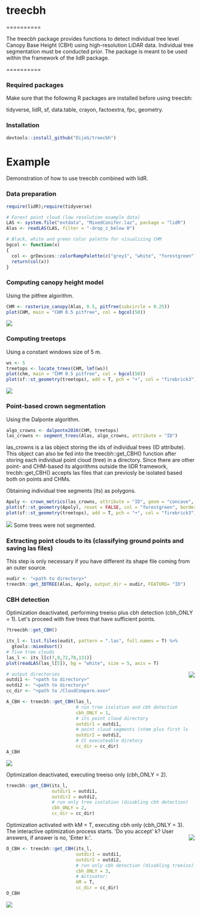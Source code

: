 # treecbh 
==========

The treecbh package provides functions to detect individual tree level Canopy Base Height (CBH) using high-resolution LiDAR data. Individual tree segmentation must be conducted prior. The package is meant to be used within the framework of the lidR package. 

==========


### Required packages

Make sure that the following R packages are installed before using treecbh:

tidyverse,
lidR,
sf,
data.table,
crayon,
factoextra,
fpc,
geometry.


### Installation
```r
devtools::install_github("DijoG/treecbh")
```

# Example
Demonstration of how to use treecbh combined with lidR. 


### Data preparation
```r
require(lidR);require(tidyverse)

# Forest point cloud (low resolution example data)
LAS <- system.file("extdata", "MixedConifer.laz", package = "lidR")
Alas <- readLAS(LAS, filter = "-drop_z_below 0") 

# Black, white and green color palette for visualizing CHM
bgcol <- function(x)
{
  col <- grDevices::colorRampPalette(c("grey1", "white", "forestgreen"))
  return(col(x))
}
```


### Computing canopy height model
Using the pitfree algorithm.
```r
CHM <- rasterize_canopy(Alas, 0.5, pitfree(subcircle = 0.25))
plot(CHM, main = "CHM 0.5 pitfree", col = bgcol(50))
```
<img align="bottom" src="https://raw.githubusercontent.com/DijoG/storage/main/README/01_chm_pitfree.png">


### Computing treetops
Using a constant windows size of 5 m.
```r
ws <- 5
treetops <- locate_trees(CHM, lmf(ws))
plot(chm, main = "CHM 0.5 pitfree", col = bgcol(50))
plot(sf::st_geometry(treetops), add = T, pch = "+", col = "firebrick3")
```
<img align="bottom" src="https://raw.githubusercontent.com/DijoG/storage/main/README/02_chm_pitfree_treetops.png">


### Point-based crown segmentation
Using the Dalponte algorithm.

```r
algo_crowns <- dalponte2016(CHM, treetops)
las_crowns <- segment_trees(Alas, algo_crowns, attribute = "ID")
```
las_crowns is a las object storing the ids of individual trees (ID attribute). This object can also be fed into the treecbh::get_CBH() function after storing each individual point cloud (tree) in a directory. Since there are other point- and CHM-based its algorithms outside the liDR framework, trecbh::get_CBH() accepts las files that can previosly be isolated based both on points and CHMs. 

Obtaining individual tree segments (its) as polygons.
```r
Apoly <- crown_metrics(las_crowns, attribute = "ID", geom = "concave", func = NULL)
plot(sf::st_geometry(Apoly), reset = FALSE, col = "forestgreen", border = "grey80")
plot(sf::st_geometry(treetops), add = T, pch = "+", col = "firebrick3")
```
<img align="bottom" src="https://raw.githubusercontent.com/DijoG/storage/main/README/03_its_treetops.png">
Some trees were not segmented.


### Extracting point clouds to its (classifying ground points and saving las files)
This step is only necessary if you have different its shape file coming from an outer source.
```r
oudir <- "<path to directory>"
treecbh::get_3DTREE(Alas, Apoly, output_dir = oudir, FEATURE= "ID")
```


### CBH detection
Optimization deactivated, performing treeiso plus cbh detection (cbh_ONLY = 1). Let's proceed with five trees that have sufficient points.
```r
?treecbh::get_CBH()

its_l <- list.files(oudit, pattern = ".las", full.names = T) %>%
  gtools::mixedsort()
# five tree clouds
las_l <- its_l[c(7,9,72,78,131)]
plot(readLAS(las_l[5]), bg = "white", size = 5, axis = T)
```
<img align="right" src="https://raw.githubusercontent.com/DijoG/storage/main/README/3D_tree_example.png">

```r
# output directories
outdi1 <- "<path to directory>"
outdi2 <- "<path to directory>"
cc_dir <- "<path to /CloudCompare.exe>"

A_CBH <- treecbh::get_CBH(las_l,
                          # run tree isolation and cbh detection
                          cbh_ONLY = 1,
                          # its point cloud directory
                          outdir1 = outdi1,
                          # point cloud segments (stem plus first leaved branch) directory
                          outdir2 = outdi2,
                          # CC executeable diretory
                          cc_dir = cc_dir)
A_CBH
```
<img align="bottom" src="https://raw.githubusercontent.com/DijoG/storage/main/README/04_A_CBH.png">


Optimization deactivated, executing treeiso only (cbh_ONLY = 2).
```r
treecbh::get_CBH(its_l,
                 outdir1 = outdi1,
                 outdir2 = outdi2,
                 # run only tree isolation (disabling cbh detection)
                 cbh_ONLY = 2,
                 cc_dir = cc_dir)
``` 


Optimization activated with kM = T, executing cbh only (cbh_ONLY = 3). The interactive optimization process starts. 
'Do you accept' k? User answers, if answer is no, 'Enter k:'. 
<img align="right" src="https://raw.githubusercontent.com/DijoG/storage/main/README/sugg_k_no.png">
```r
O_CBH <- treecbh::get_CBH(its_l,
                          outdir1 = outdi1,
                          outdir2 = outdi2,
                          # run only cbh detection (disabling treeiso)
                          cbh_ONLY = 3,
                          # Activator:
                          kM = T,
                          cc_dir = cc_dir)
O_CBH
```
<img align="bottom" src="https://raw.githubusercontent.com/DijoG/storage/main/README/05_O_CBH.png">

